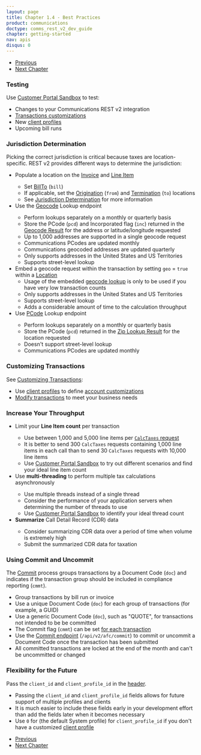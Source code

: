 ```yaml
---
layout: page
title: Chapter 1.4 - Best Practices
product: communications
doctype: comms_rest_v2_dev_guide
chapter: getting-started
nav: apis
disqus: 0
---
```


<ul class="pager">
  <li class="previous"><a href="/communications/dev-guide_rest_v2/getting-started/environments-endpoints/"><i class="glyphicon glyphicon-chevron-left"></i>Previous</a></li>
  <li class="next"><a href="/communications/dev-guide_rest_v2/calculate-taxes/">Next Chapter<i class="glyphicon glyphicon-chevron-right"></i></a></li>
</ul>


<h3>Testing</h3>
Use <a class="dev-guide-link" href="https://communicationsua.avalara.net">Customer Portal Sandbox</a> to test:
<ul class="dev-guide-list">
    <li>Changes to your Communications REST v2 integration</li>
    <li><a class="dev-guide-link" href="/communications/dev-guide_rest_v2/customizing-transactions/transaction-use-cases">Transactions customizations</a></li>
    <li>New <a class="dev-guide-link" href="/communications/dev-guide_rest_v2/customizing-transactions/client-profiles">client profiles</a></li>
    <li>Upcoming bill runs</li>
</ul>

<h3>Jurisdiction Determination</h3>
Picking the correct jurisdiction is critical because taxes are location-specific.  REST v2 provides different ways to determine the jurisdiction:
<ul class="dev-guide-list">
    <li>Populate a location on the <a class="dev-guide-link" href="/communications/dev-guide_rest_v2/reference/invoice">Invoice</a> and <a class="dev-guide-link" href="/communications/dev-guide_rest_v2/reference/line-item">Line Item</a></li>
        <ul class="dev-guide-list">
            <li>Set <a class="dev-guide-link" href="/communications/dev-guide_rest_v2/reference/location">BillTo</a> (<code>bill</code>)</li>
            <li>If applicable, set the <a class="dev-guide-link" href="/communications/dev-guide_rest_v2/reference/location">Origination</a> (<code>from</code>) and <a class="dev-guide-link" href="/communications/dev-guide_rest_v2/reference/location">Termination</a> (<code>to</code>) locations</li>
            <li>See <a class="dev-guide-link" href="/communications/dev-guide_rest_v2/customizing-transactions/sample-transactions/jurisdiction-determination/">Jurisdiction Determination</a> for more information</li>
        </ul>
    <li>Use the <a class="dev-guide-link" href="/communications/dev-guide_rest_v2/getting-started/environments-endpoints#jur_determine/">Geocode</a> Lookup endpoint</li>
        <ul class="dev-guide-list">
            <li>Perform lookups separately on a monthly or quarterly basis</li>
            <li>Store the PCode (<code>pcd</code>) and Incorporated flag (<code>inc</code>) returned in the <a class="dev-guide-link" href="/communications/dev-guide_rest_v2/reference/geocode-result/">Geocode Result</a> for the address or latitude/longitude requested</li>
            <li>Up to 1,000 addresses are supported in a single geocode request</li>
            <li>Communications PCodes are updated monthly</li>
            <li>Communications geocoded addresses are updated quarterly</li>
            <li>Only supports addresses in the United States and US Territories</li>
            <li>Supports street-level lookup</li>
        </ul>
    <li>Embed a geocode request within the transaction by setting <code>geo</code> = <code>true</code> within a <a class="dev-guide-link" href="/communications/dev-guide_rest_v2/reference/location">Location </a>
        <ul class="dev-guide-list">
            <li>Usage of the embedded <a class="dev-guide-link" href="/communications/dev-guide_rest_v2/customizing-transactions/sample-transactions/jurisdiction-determination/">geocode lookup</a> is only to be used if you have very low transaction counts</li>
            <li>Only supports addresses in the United States and US Territories</li>
            <li>Supports street-level lookup</li>
            <li>Adds a considerable amount of time to the calculation throughput</li>
        </ul>
    </li>
    <li>Use <a class="dev-guide-link" href="/communications/dev-guide_rest_v2/getting-started/environments-endpoints#jur_determine/">PCode</a> Lookup endpoint</li>
        <ul class="dev-guide-list">
            <li>Perform lookups separately on a monthly or quarterly basis</li>
            <li>Store the PCode (<code>pcd</code>) returned in the <a class="dev-guide-link" href="/communications/dev-guide_rest_v2/reference/zip-lookup-result/">Zip Lookup Result</a> for the location requested</li>
            <li>Doesn't support street-level lookup</li>
            <li>Communications PCodes are updated monthly</li>
        </ul>
</ul>

<h3>Customizing Transactions</h3>
See <a class="dev-guide-link" href="/communications/dev-guide_rest_v2/customizing-transactions/">Customizing Transactions</a>:
<ul class="dev-guide-list">
    <li>Use <a class="dev-guide-link" href="/communications/dev-guide_rest_v2/customizing-transactions/client-profiles">client profiles</a> to define <a class="dev-guide-link" href="/communications/dev-guide_rest_v2/customizing-transactions/account-customizations/">account customizations</a></li>
    <li><a class="dev-guide-link" href="/communications/dev-guide_rest_v2/customizing-transactions/transaction-use-case">Modify transactions</a> to meet your business needs</li>
</ul>

<h3>Increase Your Throughput</h3>
<ul class="dev-guide-list">
    <li>Limit your <b>Line Item count</b> per transaction</li>
        <ul class="dev-guide-list">
            <li>Use between 1,000 and 5,000 line items per <a class="dev-guide-link" href="/communications/dev-guide_rest_v2/calculate-taxes/"><code>CalcTaxes</code> request</a></li>
            <li>It is better to send 300 <code>CalcTaxes</code> requests containing 1,000 line items in each call than to send 30 <code>CalcTaxes</code> requests with 10,000 line items</li>
            <li>Use <a class="dev-guide-link" href="https://communicationsua.avalara.net">Customer Portal Sandbox</a> to try out different scenarios and find your ideal line item count</li>
        </ul>
    <li>Use <b>multi-threading</b> to perform multiple tax calculations asynchronously</li> 
        <ul class="dev-guide-list">
            <li>Use multiple threads instead of a single thread</li>
            <li>Consider the performance of your application servers when determining the number of threads to use</li>
            <li>Use <a class="dev-guide-link" href="https://communicationsua.avalara.net">Customer Portal Sandbox</a> to identify your ideal thread count</li>
        </ul>
    <li><b>Summarize</b> Call Detail Record (CDR) data</li>
        <ul class="dev-guide-list">
            <li>Consider summarizing CDR data over a period of time when volume is extremely high</li>
            <li>Submit the summarized CDR data for taxation</li>
        </ul>
</ul>

<h3>Using Commit and Uncommit</h3>
The <a class="dev-guide-link" href="/communications/dev-guide_rest_v2/commit-uncommit/">Commit</a> process groups transactions by a Document Code (<code>doc</code>) and indicates if the transaction group should be included in compliance reporting (<code>cmmt</code>).
<ul class="dev-guide-list">
    <li>Group transactions by bill run or invoice</li>
    <li>Use a unique Document Code (<code>doc</code>) for each group of transactions (for example, a GUID)</li> 
    <li>Use a generic Document Code (<code>doc</code>), such as "QUOTE", for transactions not intended to be be committed</li>
    <li>The Commit flag (<code>cmmt</code>) can be set <a class="dev-guide-link" href="/communications/dev-guide_rest_v2/customizing-transactions/sample-transactions/commit">for each transaction</a></li>
    <li>Use the <a class="dev-guide-link" href="/communications/dev-guide_rest_v2/commit-uncommit/commit-request">Commit endpoint</a> (<code>/api/v2/afc/commit</code>) to commit or uncommit a Document Code once the transaction has been submitted</li>
    <li>All committed transactions are locked at the end of the month and can't be uncommitted or changed</li>
</ul>

<h3>Flexibility for the Future</h3>
Pass the <code>client_id</code> and <code>client_profile_id</code> in the <a class="dev-guide-link" href="/communications/dev-guide_rest_v2/calculate-taxes/">header</a>.
<ul class="dev-guide-list">
    <li>Passing the <code>client_id</code> and <code>client_profile_id</code> fields allows for future support of multiple profiles and clients</li>
    <li>It is much easier to include these fields early in your development effort than add the fields later when it becomes necessary</li>
    <li>Use <code>0</code> for (the default System profile) for <code>client_profile_id</code> if you don't have a customized <a class="dev-guide-link" href="/communications/dev-guide_rest_v2/customizing-transactions/client-profiles/">client profile</a></li>
</ul>


<ul class="pager">
  <li class="previous"><a href="/communications/dev-guide_rest_v2/getting-started/environments-endpoints/"><i class="glyphicon glyphicon-chevron-left"></i>Previous</a></li>
  <li class="next"><a href="/communications/dev-guide_rest_v2/calculate-taxes/">Next Chapter<i class="glyphicon glyphicon-chevron-right"></i></a></li>
</ul>
